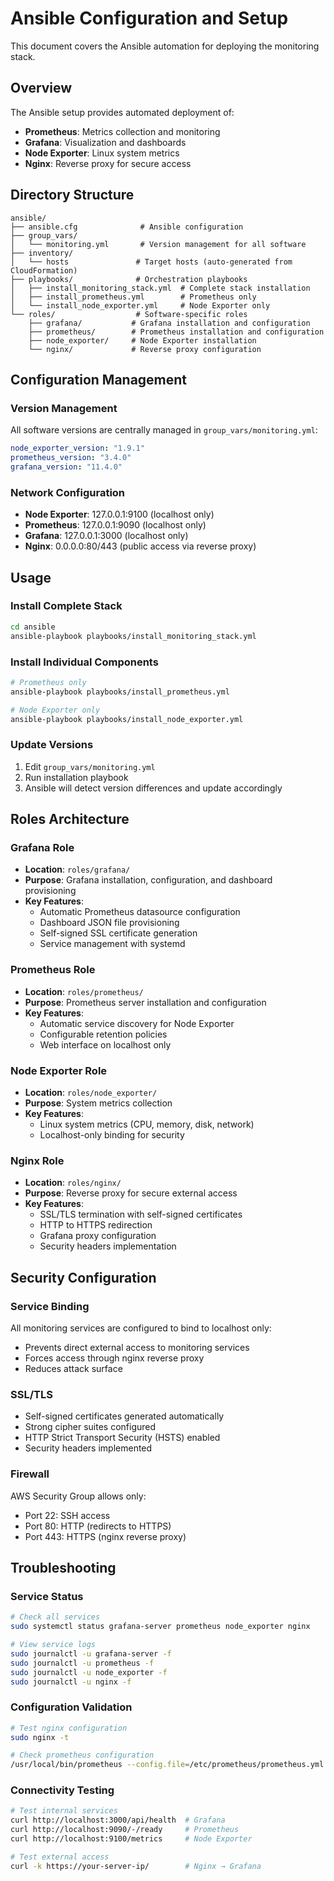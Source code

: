 # Ansible Configuration and Setup

This document covers the Ansible automation for deploying the monitoring stack.

## Overview

The Ansible setup provides automated deployment of:
- **Prometheus**: Metrics collection and monitoring 
- **Grafana**: Visualization and dashboards
- **Node Exporter**: Linux system metrics
- **Nginx**: Reverse proxy for secure access

## Directory Structure

```
ansible/
├── ansible.cfg              # Ansible configuration
├── group_vars/
│   └── monitoring.yml       # Version management for all software
├── inventory/
│   └── hosts               # Target hosts (auto-generated from CloudFormation)
├── playbooks/              # Orchestration playbooks
│   ├── install_monitoring_stack.yml  # Complete stack installation
│   ├── install_prometheus.yml        # Prometheus only
│   └── install_node_exporter.yml     # Node Exporter only
└── roles/                  # Software-specific roles
    ├── grafana/           # Grafana installation and configuration
    ├── prometheus/        # Prometheus installation and configuration
    ├── node_exporter/     # Node Exporter installation
    └── nginx/             # Reverse proxy configuration
```

## Configuration Management

### Version Management
All software versions are centrally managed in `group_vars/monitoring.yml`:

```yaml
node_exporter_version: "1.9.1"
prometheus_version: "3.4.0" 
grafana_version: "11.4.0"
```

### Network Configuration
- **Node Exporter**: 127.0.0.1:9100 (localhost only)
- **Prometheus**: 127.0.0.1:9090 (localhost only)
- **Grafana**: 127.0.0.1:3000 (localhost only)
- **Nginx**: 0.0.0.0:80/443 (public access via reverse proxy)

## Usage

### Install Complete Stack
```bash
cd ansible
ansible-playbook playbooks/install_monitoring_stack.yml
```

### Install Individual Components
```bash
# Prometheus only
ansible-playbook playbooks/install_prometheus.yml

# Node Exporter only  
ansible-playbook playbooks/install_node_exporter.yml
```

### Update Versions
1. Edit `group_vars/monitoring.yml`
2. Run installation playbook
3. Ansible will detect version differences and update accordingly

## Roles Architecture

### Grafana Role
- **Location**: `roles/grafana/`
- **Purpose**: Grafana installation, configuration, and dashboard provisioning
- **Key Features**:
  - Automatic Prometheus datasource configuration
  - Dashboard JSON file provisioning
  - Self-signed SSL certificate generation
  - Service management with systemd

### Prometheus Role
- **Location**: `roles/prometheus/`
- **Purpose**: Prometheus server installation and configuration
- **Key Features**:
  - Automatic service discovery for Node Exporter
  - Configurable retention policies
  - Web interface on localhost only

### Node Exporter Role
- **Location**: `roles/node_exporter/`
- **Purpose**: System metrics collection
- **Key Features**:
  - Linux system metrics (CPU, memory, disk, network)
  - Localhost-only binding for security

### Nginx Role
- **Location**: `roles/nginx/`
- **Purpose**: Reverse proxy for secure external access
- **Key Features**:
  - SSL/TLS termination with self-signed certificates
  - HTTP to HTTPS redirection
  - Grafana proxy configuration
  - Security headers implementation

## Security Configuration

### Service Binding
All monitoring services are configured to bind to localhost only:
- Prevents direct external access to monitoring services
- Forces access through nginx reverse proxy
- Reduces attack surface

### SSL/TLS
- Self-signed certificates generated automatically
- Strong cipher suites configured
- HTTP Strict Transport Security (HSTS) enabled
- Security headers implemented

### Firewall
AWS Security Group allows only:
- Port 22: SSH access
- Port 80: HTTP (redirects to HTTPS)
- Port 443: HTTPS (nginx reverse proxy)

## Troubleshooting

### Service Status
```bash
# Check all services
sudo systemctl status grafana-server prometheus node_exporter nginx

# View service logs
sudo journalctl -u grafana-server -f
sudo journalctl -u prometheus -f  
sudo journalctl -u node_exporter -f
sudo journalctl -u nginx -f
```

### Configuration Validation
```bash
# Test nginx configuration
sudo nginx -t

# Check prometheus configuration
/usr/local/bin/prometheus --config.file=/etc/prometheus/prometheus.yml --dry-run
```

### Connectivity Testing
```bash
# Test internal services
curl http://localhost:3000/api/health  # Grafana
curl http://localhost:9090/-/ready     # Prometheus
curl http://localhost:9100/metrics     # Node Exporter

# Test external access
curl -k https://your-server-ip/        # Nginx → Grafana
```
